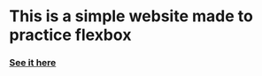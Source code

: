 # This is a simple website made to practice flexbox
### [See it here](https://yousafsabir.github.io/23-learning-flexbox/)
